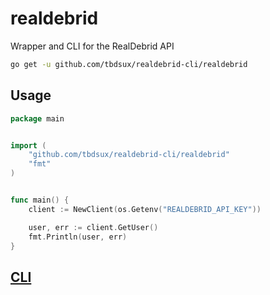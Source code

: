 # realdebrid

Wrapper and CLI for the RealDebrid API


```sh
go get -u github.com/tbdsux/realdebrid-cli/realdebrid
```


## Usage


```go
package main


import (
	"github.com/tbdsux/realdebrid-cli/realdebrid"
	"fmt"
)


func main() {
	client := NewClient(os.Getenv("REALDEBRID_API_KEY"))

	user, err := client.GetUser()
	fmt.Println(user, err)
}
```



## [CLI](./rd)
